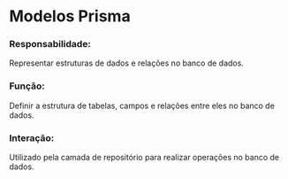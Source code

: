 # Modelos Prisma

### Responsabilidade:
Representar estruturas de dados e relações no banco de dados.

### Função:
Definir a estrutura de tabelas, campos e relações entre eles no banco de dados.

### Interação:
Utilizado pela camada de repositório para realizar operações no banco de dados.
